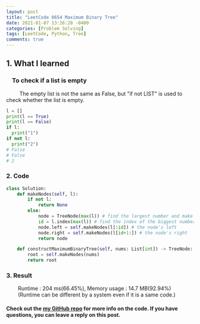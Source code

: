 ```yaml
---
layout: post
title: "LeetCode 0654 Maximum Binary Tree"
date: 2021-01-07 13:16:28 -0400
categories: [Problem Solving]
tags: [LeetCode, Python, Tree]
comments: true
---
```


## 1. What I learned
### &nbsp;&nbsp;&nbsp;&nbsp;To check if a list is empty
&nbsp;&nbsp;&nbsp;&nbsp;&nbsp;&nbsp;&nbsp;&nbsp; The empty list is not the same as False, but "if not LIST" is used to check whether the list is empty.  
```python
l = []
print(l == True)
print(l == False)
if l:
  print("1")
if not l:
  print("2")
# False
# False
# 2
```

### 2. Code
```python
class Solution:
    def makeNodes(self, l):
        if not l:
            return None
        else:
            node = TreeNode(max(l)) # find the largest number and make it a treenode
            id = l.index(max(l)) # find the index of the biggest number
            node.left = self.makeNodes(l[:id]) # the node's left
            node.right = self.makeNodes(l[id+1:]) # the node's right
            return node

    def constructMaximumBinaryTree(self, nums: List[int]) -> TreeNode:
        root = self.makeNodes(nums)
        return root
```

### 3. Result
&nbsp;&nbsp;&nbsp;&nbsp;&nbsp;&nbsp;&nbsp;&nbsp;Runtime : 204 ms(66.45%), Memory usage : 14.7 MB(92.94%)  
&nbsp;&nbsp;&nbsp;&nbsp;&nbsp;&nbsp;&nbsp;&nbsp;(Runtime can be different by a system even if it is a same code.)

#### Check out the [my GitHub repo][hyuk-gh] for more info on the code. If you have questions, you can leave a reply on this post.
[hyuk-gh]:   https://github.com/dlgur1994/StudyAlgorithms
